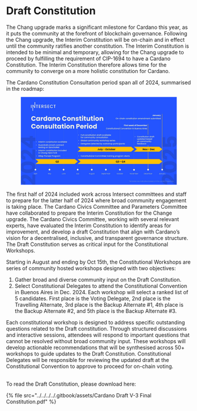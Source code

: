 # Draft Constitution

The Chang upgrade marks a significant milestone for Cardano this year, as it puts the community at the forefront of blockchain governance.  Following the Chang upgrade, the Interim Constitution will be on-chain and in effect until the community ratifies another constitution.  The Interim Constitution is intended to be minimal and temporary, allowing for the Chang upgrade to proceed by fulfilling the requirement of CIP-1694 to have a Cardano Constitution.  The Interim Constitution therefore allows time for the community to converge on a more holistic constitution for Cardano.

The Cardano Constitution Consultation period span all of 2024, summarised in the roadmap:

<figure><img src="../../../../.gitbook/assets/Timeline (1).jpg" alt=""><figcaption></figcaption></figure>

The first half of 2024 included work across Intersect committees and staff to prepare for the latter half of 2024 where broad community engagement is taking place. The Cardano Civics Committee and Parameters Committee have collaborated to prepare the Interim Constitution for the Change upgrade.  The Cardano Civics Committee, working with several relevant experts, have evaluated the Interim Constitution to identify areas for improvement, and develop a draft Constitution that align with Cardano’s vision for a decentralised, inclusive, and transparent governance structure.  The Draft Constitution serves as critical input for the Constitutional Workshops.

Starting in August and ending by Oct 15th, the Constitutional Workshops are series of community hosted workshops designed with two objectives:

1. Gather broad and diverse community input on the Draft Constitution.
2. Select Constitutional Delegates to attend the Constitutional Convention in Buenos Aires in Dec. 2024. Each workshop will select a ranked list of 5 candidates. First place is the Voting Delegate, 2nd place is the Travelling Alternate, 3rd place is the Backup Alternate #1, 4th place is the Backup Alternate #2, and 5th place is the Backup Alternate #3.

Each constitutional workshop is designed to address specific outstanding questions related to the Draft constitution.  Through structured discussions and interactive sessions, attendees will respond to important questions that cannot be resolved without broad community input. These workshops will develop actionable recommendations that will be synthesised across 50+ workshops to guide updates to the Draft Constitution. Constitutional Delegates will be responsible for reviewing the updated draft at the Constitutional Convention to approve to proceed for on-chain voting.

\
To read the Draft Constitution, please download here:

{% file src="../../../../.gitbook/assets/Cardano Draft V-3 Final Constitution.pdf" %}
